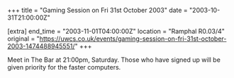 +++
title = "Gaming Session on Fri 31st October 2003"
date = "2003-10-31T21:00:00Z"

[extra]
end_time = "2003-11-01T04:00:00Z"
location = "Ramphal R0.03/4"
original = "https://uwcs.co.uk/events/gaming-session-on-fri-31st-october-2003-1474488945551/"
+++

Meet in The Bar at 21:00pm, Saturday. Those who have signed up will be given priority for the faster computers.

